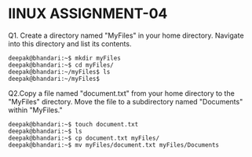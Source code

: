 # lINUX ASSIGNMENT-04

Q1. Create a directory named "MyFiles" in your home directory. Navigate into this directory and list its contents.
```
deepak@bhandari:~$ mkdir myFiles
deepak@bhandari:~$ cd myFiles/
deepak@bhandari:~/myFiles$ ls
deepak@bhandari:~/myFiles$ 
```
Q2.Copy a file named "document.txt" from your home directory to the "MyFiles" directory. Move the file to a subdirectory named "Documents" within "MyFiles."

```
deepak@bhandari:~$ touch document.txt
deepak@bhandari:~$ ls
deepak@bhandari:~$ cp document.txt myFiles/
deepak@bhandari:~$ mv myFiles/document.txt myFiles/Documents

```

